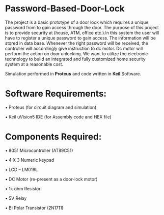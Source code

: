 # Password-Based-Door-Lock
The project is a basic prototype of a door lock which requires a unique password from to gain access through the door.
The purpose of this project is to provide security at (house, ATM, office etc.).In this system the user will have to register a unique password to gain access. The information will be stored in data base.
Whenever the right password will be received, the controller will accordingly give instruction
to dc motor. Dc motor will perform the action on door unlocking. We want to utilize the
electronic technology to build an integrated and fully customized home security system at a
reasonable cost.

Simulation performed in **Proteus** and code written in **Keil** Software.

# Software Requirements:

• Proteus (for circuit diagram and simulation)

• Keil uVision5 IDE (for Assembly code and HEX file)


# Components Required:

• 8051 Microcontroller (AT89C51)

• 4 X 3 Numeric keypad

• LCD – LM016L

• DC Motor (re-present as a door-lock motor)

• 1k ohm Resistor

• 5V Relay

• Bi Polar Transistor (2N1711)
